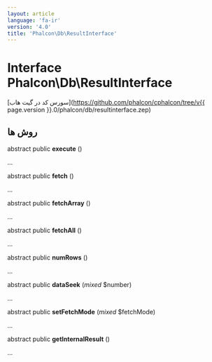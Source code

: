 ```yaml
---
layout: article
language: 'fa-ir'
version: '4.0'
title: 'Phalcon\Db\ResultInterface'
---
```

# Interface **Phalcon\Db\ResultInterface**

[سورس کد در گیت هاب](https://github.com/phalcon/cphalcon/tree/v{{ page.version }}.0/phalcon/db/resultinterface.zep)

## روش ها

abstract public **execute** ()

...

abstract public **fetch** ()

...

abstract public **fetchArray** ()

...

abstract public **fetchAll** ()

...

abstract public **numRows** ()

...

abstract public **dataSeek** (*mixed* $number)

...

abstract public **setFetchMode** (*mixed* $fetchMode)

...

abstract public **getInternalResult** ()

...